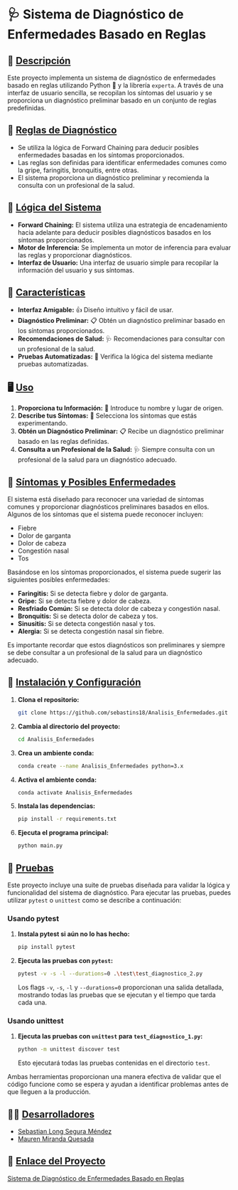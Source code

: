 # 🩺 Sistema de Diagnóstico de Enfermedades Basado en Reglas

## 🌟 [Descripción](#descripción)

Este proyecto implementa un sistema de diagnóstico de enfermedades basado en reglas utilizando Python 🐍 y la librería `experta`. A través de una interfaz de usuario sencilla, se recopilan los síntomas del usuario y se proporciona un diagnóstico preliminar basado en un conjunto de reglas predefinidas.

## 🏥 [Reglas de Diagnóstico](#reglas-de-diagnóstico)
- Se utiliza la lógica de Forward Chaining para deducir posibles enfermedades basadas en los síntomas proporcionados.
- Las reglas son definidas para identificar enfermedades comunes como la gripe, faringitis, bronquitis, entre otras.
- El sistema proporciona un diagnóstico preliminar y recomienda la consulta con un profesional de la salud.

## 🧠 [Lógica del Sistema](#lógica-del-sistema)
- **Forward Chaining:** El sistema utiliza una estrategia de encadenamiento hacia adelante para deducir posibles diagnósticos basados en los síntomas proporcionados.
- **Motor de Inferencia:** Se implementa un motor de inferencia para evaluar las reglas y proporcionar diagnósticos.
- **Interfaz de Usuario:** Una interfaz de usuario simple para recopilar la información del usuario y sus síntomas.

## 🌟 [Características](#características)

- **Interfaz Amigable:** 👍 Diseño intuitivo y fácil de usar.
- **Diagnóstico Preliminar:** 📋 Obtén un diagnóstico preliminar basado en los síntomas proporcionados.
- **Recomendaciones de Salud:** 🩺 Recomendaciones para consultar con un profesional de la salud.
- **Pruebas Automatizadas:** 🧪 Verifica la lógica del sistema mediante pruebas automatizadas.

## 🖥️ [Uso](#uso)

1. **Proporciona tu Información:** 🙍 Introduce tu nombre y lugar de origen.
2. **Describe tus Síntomas:** 🤒 Selecciona los síntomas que estás experimentando.
3. **Obtén un Diagnóstico Preliminar:** 📋 Recibe un diagnóstico preliminar basado en las reglas definidas.
4. **Consulta a un Profesional de la Salud:** 🩺 Siempre consulta con un profesional de la salud para un diagnóstico adecuado.

## 💉 [Síntomas y Posibles Enfermedades](#síntomas-y-posibles-enfermedades)

El sistema está diseñado para reconocer una variedad de síntomas comunes y proporcionar diagnósticos preliminares basados en ellos. Algunos de los síntomas que el sistema puede reconocer incluyen:

- Fiebre
- Dolor de garganta
- Dolor de cabeza
- Congestión nasal
- Tos

Basándose en los síntomas proporcionados, el sistema puede sugerir las siguientes posibles enfermedades:

- **Faringitis:** Si se detecta fiebre y dolor de garganta.
- **Gripe:** Si se detecta fiebre y dolor de cabeza.
- **Resfriado Común:** Si se detecta dolor de cabeza y congestión nasal.
- **Bronquitis:** Si se detecta dolor de cabeza y tos.
- **Sinusitis:** Si se detecta congestión nasal y tos.
- **Alergia:** Si se detecta congestión nasal sin fiebre.

Es importante recordar que estos diagnósticos son preliminares y siempre se debe consultar a un profesional de la salud para un diagnóstico adecuado.

## 🔧 [Instalación y Configuración](#instalación-y-configuración)

1. **Clona el repositorio:**
    ```bash
    git clone https://github.com/sebastins18/Analisis_Enfermedades.git
    ```

2. **Cambia al directorio del proyecto:**
    ```bash
    cd Analisis_Enfermedades
    ```

3. **Crea un ambiente conda:**
    ```bash
    conda create --name Analisis_Enfermedades python=3.x
    ```

4. **Activa el ambiente conda:**
    ```bash
    conda activate Analisis_Enfermedades
    ```

5. **Instala las dependencias:**
    ```bash
    pip install -r requirements.txt
    ```

6. **Ejecuta el programa principal:**
    ```bash
    python main.py
    ```


## 🧪 [Pruebas](#pruebas)

Este proyecto incluye una suite de pruebas diseñada para validar la lógica y funcionalidad del sistema de diagnóstico. Para ejecutar las pruebas, puedes utilizar `pytest` o `unittest` como se describe a continuación:

### Usando pytest

1. **Instala pytest si aún no lo has hecho:**
    ```bash
    pip install pytest
    ```

2. **Ejecuta las pruebas con `pytest`:**
    ```bash
    pytest -v -s -l --durations=0 .\test\test_diagnostico_2.py
    ```

    Los flags `-v`, `-s`, `-l` y `--durations=0` proporcionan una salida detallada, mostrando todas las pruebas que se ejecutan y el tiempo que tarda cada una.

### Usando unittest

1. **Ejecuta las pruebas con `unittest` para `test_diagnostico_1.py`:**
    ```bash
    python -m unittest discover test
    ```

    Esto ejecutará todas las pruebas contenidas en el directorio `test`.

Ambas herramientas proporcionan una manera efectiva de validar que el código funcione como se espera y ayudan a identificar problemas antes de que lleguen a la producción.



## 👨‍💻 [Desarrolladores](#desarrolladores)

- [Sebastian Long Segura Méndez](mailto:sebastins08@gmail.com)
- [Mauren Miranda Quesada](mailto:otro_correo@example.com)


## 🔗 [Enlace del Proyecto](#enlace-del-proyecto)

[Sistema de Diagnóstico de Enfermedades Basado en Reglas](https://github.com/sebastins18/Analisis_Enfermedades.git)

